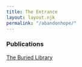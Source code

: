 ```yaml
---
title: The Entrance
layout: layout.njk
permalink: "/abandonhope/"
---
```


### Publications

[The Buried Library](/papers)
